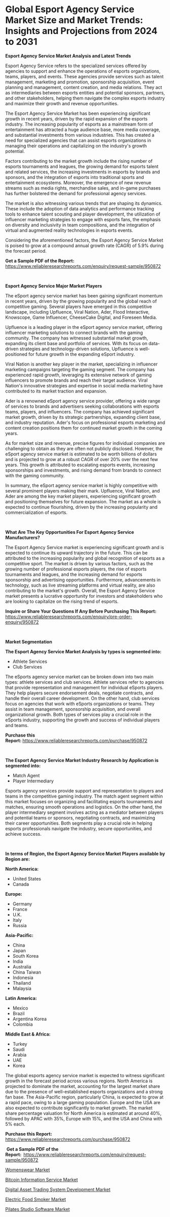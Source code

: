 <p><h1>Global Esport Agency Service Market Size and Market Trends: Insights and Projections from 2024 to 2031</h1></p><p><strong>Esport Agency Service Market Analysis and Latest Trends</strong></p>
<p><p>Esport Agency Service refers to the specialized services offered by agencies to support and enhance the operations of esports organizations, teams, players, and events. These agencies provide services such as talent management, marketing and promotion, sponsorship acquisition, event planning and management, content creation, and media relations. They act as intermediaries between esports entities and potential sponsors, partners, and other stakeholders, helping them navigate the complex esports industry and maximize their growth and revenue opportunities.</p><p>The Esport Agency Service Market has been experiencing significant growth in recent years, driven by the rapid expansion of the esports industry. The increasing popularity of esports as a mainstream form of entertainment has attracted a huge audience base, more media coverage, and substantial investments from various industries. This has created a need for specialized agencies that can assist esports organizations in managing their operations and capitalizing on the industry's growth potential.</p><p>Factors contributing to the market growth include the rising number of esports tournaments and leagues, the growing demand for esports talent and related services, the increasing investments in esports by brands and sponsors, and the integration of esports into traditional sports and entertainment ecosystems. Moreover, the emergence of new revenue streams such as media rights, merchandise sales, and in-game purchases has further bolstered the demand for professional agency services.</p><p>The market is also witnessing various trends that are shaping its dynamics. These include the adoption of data analytics and performance tracking tools to enhance talent scouting and player development, the utilization of influencer marketing strategies to engage with esports fans, the emphasis on diversity and inclusivity in team compositions, and the integration of virtual and augmented reality technologies in esports events.</p><p>Considering the aforementioned factors, the Esport Agency Service Market is poised to grow at a compound annual growth rate (CAGR) of 5.9% during the forecast period.</p></p>
<p><strong>Get a Sample PDF of the Report:&nbsp;</strong> <a href="https://www.reliableresearchreports.com/enquiry/request-sample/950872">https://www.reliableresearchreports.com/enquiry/request-sample/950872</a></p>
<p>&nbsp;</p>
<p><strong>Esport Agency Service Major Market Players</strong></p>
<p><p>The eSport agency service market has been gaining significant momentum in recent years, driven by the growing popularity and the global reach of competitive gaming. Several players have emerged in this competitive landscape, including Upfluence, Viral Nation, Ader, Flood Interactive, Knowscope, Game Influencer, CheeseCake Digital, and Foreseen Media.</p><p>Upfluence is a leading player in the eSport agency service market, offering influencer marketing solutions to connect brands with the gaming community. The company has witnessed substantial market growth, expanding its client base and portfolio of services. With its focus on data-driven strategies and technology-driven solutions, Upfluence is well-positioned for future growth in the expanding eSport industry.</p><p>Viral Nation is another key player in the market, specializing in influencer marketing campaigns targeting the gaming segment. The company has experienced rapid growth, leveraging its extensive network of gaming influencers to promote brands and reach their target audience. Viral Nation's innovative strategies and expertise in social media marketing have contributed to its market traction and expansion.</p><p>Ader is a renowned eSport agency service provider, offering a wide range of services to brands and advertisers seeking collaborations with esports teams, players, and influencers. The company has achieved significant market growth, driven by its strategic partnerships, expanding client base, and industry reputation. Ader's focus on professional esports marketing and content creation positions them for continued market growth in the coming years.</p><p>As for market size and revenue, precise figures for individual companies are challenging to obtain as they are often not publicly disclosed. However, the eSport agency service market is estimated to be worth billions of dollars and is projected to grow at a robust CAGR of over 20% over the next few years. This growth is attributed to escalating esports events, increasing sponsorships and investments, and rising demand from brands to connect with the gaming community.</p><p>In summary, the eSport agency service market is highly competitive with several prominent players making their mark. Upfluence, Viral Nation, and Ader are among the key market players, experiencing significant growth and positioning themselves for future expansion. The market as a whole is expected to continue flourishing, driven by the increasing popularity and commercialization of esports.</p></p>
<p>&nbsp;</p>
<p><strong>What Are The Key Opportunities For Esport Agency Service Manufacturers?</strong></p>
<p><p>The Esport Agency Service market is experiencing significant growth and is expected to continue its upward trajectory in the future. This can be attributed to the increasing popularity and global recognition of esports as a competitive sport. The market is driven by various factors, such as the growing number of professional esports players, the rise of esports tournaments and leagues, and the increasing demand for esports sponsorship and advertising opportunities. Furthermore, advancements in technology, such as live streaming platforms and virtual reality, are also contributing to the market's growth. Overall, the Esport Agency Service market presents a lucrative opportunity for investors and stakeholders who are looking to capitalize on the rising trend of esports.</p></p>
<p><strong>Inquire or Share Your Questions If Any Before Purchasing This Report:</strong> <a href="https://www.reliableresearchreports.com/enquiry/pre-order-enquiry/950872">https://www.reliableresearchreports.com/enquiry/pre-order-enquiry/950872</a></p>
<p>&nbsp;</p>
<p><strong>Market Segmentation</strong></p>
<p><strong>The Esport Agency Service Market Analysis by types is segmented into:</strong></p>
<p><ul><li>Athlete Services</li><li>Club Services</li></ul></p>
<p><p>The eSports agency service market can be broken down into two main types: athlete services and club services. Athlete services refer to agencies that provide representation and management for individual eSports players. They help players secure endorsement deals, negotiate contracts, and handle their overall career development. On the other hand, club services focus on agencies that work with eSports organizations or teams. They assist in team management, sponsorship acquisition, and overall organizational growth. Both types of services play a crucial role in the eSports industry, supporting the growth and success of individual players and teams.</p></p>
<p><strong>Purchase this Report:&nbsp;</strong><a href="https://www.reliableresearchreports.com/purchase/950872">https://www.reliableresearchreports.com/purchase/950872</a></p>
<p>&nbsp;</p>
<p><strong>The Esport Agency Service Market Industry Research by Application is segmented into:</strong></p>
<p><ul><li>Match Agent</li><li>Player Intermediary</li></ul></p>
<p><p>Esports agency services provide support and representation to players and teams in the competitive gaming industry. The match agent segment within this market focuses on organizing and facilitating esports tournaments and matches, ensuring smooth operations and logistics. On the other hand, the player intermediary segment involves acting as a mediator between players and potential teams or sponsors, negotiating contracts, and maximizing their career opportunities. Both segments play a crucial role in helping esports professionals navigate the industry, secure opportunities, and achieve success.</p></p>
<p>&nbsp;</p>
<p><strong>In terms of Region, the Esport Agency Service Market Players available by Region are:</strong></p>
<p>
    <p> <strong> North America: </strong>
        <ul>
            <li>United States</li>
            <li>Canada</li>
        </ul>
        </p> 
    <p> <strong> Europe: </strong>
        <ul>
            <li>Germany</li>
            <li>France</li>
            <li>U.K.</li>
            <li>Italy</li>
            <li>Russia</li>
        </ul>
        </p> 
    <p> <strong> Asia-Pacific: </strong>
        <ul>
            <li>China</li>
            <li>Japan</li>
            <li>South Korea</li>
            <li>India</li>
            <li>Australia</li>
            <li>China Taiwan</li>
            <li>Indonesia</li>
            <li>Thailand</li>
            <li>Malaysia</li>
        </ul>
        </p> 
    <p> <strong> Latin America: </strong>
        <ul>
            <li>Mexico</li>
            <li>Brazil</li>
            <li>Argentina Korea</li>
            <li>Colombia</li>
        </ul>
        </p> 
    <p> <strong> Middle East & Africa: </strong>
        <ul>
            <li>Turkey</li>
            <li>Saudi</li>
            <li>Arabia</li>
            <li>UAE</li>
            <li>Korea</li>
        </ul>
    </p>
    </p>
<p><p>The global esports agency service market is expected to witness significant growth in the forecast period across various regions. North America is projected to dominate the market, accounting for the largest market share due to the presence of well-established esports organizations and a strong fan base. The Asia-Pacific region, particularly China, is expected to grow at a rapid pace, owing to a large gaming population. Europe and the USA are also expected to contribute significantly to market growth. The market share percentage valuation for North America is estimated at around 40%, followed by APAC with 35%, Europe with 15%, and the USA and China with 5% each.</p></p>
<p><strong>Purchase this Report: </strong><a href="https://www.reliableresearchreports.com/purchase/950872">https://www.reliableresearchreports.com/purchase/950872</a></p>
<p>&nbsp;<strong>Get a Sample PDF of the Report:&nbsp;&nbsp;</strong><a href="https://www.reliableresearchreports.com/enquiry/request-sample/950872">https://www.reliableresearchreports.com/enquiry/request-sample/950872</a></p>
<p><strong></strong></p>
<p><p><a href="https://www.linkedin.com/pulse/womenswear-market-offer-valuable-insights-size-share-trends-li9hf?trackingId=WWaXof8KS7%2Bb3Y%2BtfgKAUA%3D%3D">Womenswear Market</a></p><p><a href="https://github.com/yoshih12/Market-Research-Report-List-1/blob/main/bitcoin-information-service-market.md">Bitcoin Information Service Market</a></p><p><a href="https://github.com/irfadac/Market-Research-Report-List-1/blob/main/digital-asset-trading-system-development-market.md">Digital Asset Trading System Development Market</a></p><p><a href="https://medium.com/@anitabeatty1/analyzing-electric-food-smoker-market-global-industry-perspective-and-forecast-2024-to-2031-6f2c0b845b52">Electric Food Smoker Market</a></p><p><a href="https://www.linkedin.com/pulse/pilates-studio-software-market-size-examines-its-scope-primary-tonwf?trackingId=0EGmwFLHSLCSDBOA5Ztzng%3D%3D">Pilates Studio Software Market</a></p></p>